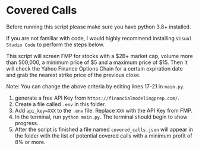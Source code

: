 # Covered Calls

Before running this script please make sure you have python 3.8+ installed.

If you are not familiar with code, I would highly recommend installing `Visual Studio Code` to perform the steps below.

This script will screen FMP for stocks with a $2B+ market cap, volume more than 500,000, a minimum price of $5 and a maximum price of $15. Then it will check the Yahoo Finance Options Chain for a certain expiration date and grab the nearest strike price of the previous close.

Note: You can change the above criteria by editing lines 17-21 in `main.py`.

1. generate a free API Key from `https://financialmodelingprep.com/`.
2. Create a file called `.env` in this folder.
3. Add `api_key=XXX` to the `.env` file. Replace `XXX` with the API Key from FMP.
4. In the terminal, run `python main.py`. The terminal should begin to show progress.
5. After the script is finished a file named `covered_calls.json` will appear in the folder with the list of potential covered calls with a minimum profit of 8% or more.
